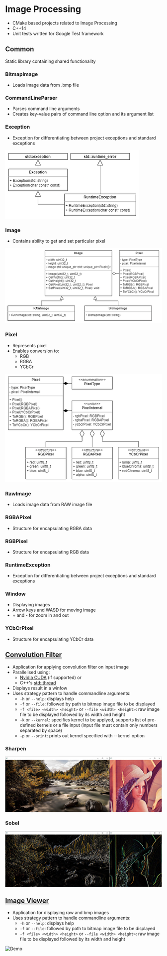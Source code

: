# Image Processing
- CMake based projects related to Image Processing
- C++14
- Unit tests written for Google Test framework

## Common
Static library containing shared functionality

### BitmapImage
- Loads image data from .bmp file

### CommandLineParser
- Parses command line arguments
- Creates key-value pairs of command line option and its argument list

### Exception
- Exception for differentiating between project exceptions and standard exceptions

![Demo](Common/media/Exception.png)

### Image
- Contains ability to get and set particular pixel

![Demo](Common/media/Image.png)

### Pixel
- Represents pixel
- Enables conversion to:
   - RGB 
   - RGBA 
   - YCbCr

![Demo](Common/media/Pixel.png)

### RawImage
- Loads image data from RAW image file

### RGBAPixel
- Structure for encapsulating RGBA data

### RGBPixel
- Structure for encapsulating RGB data

### RuntimeException
- Exception for differentiating between project exceptions and standard exceptions

### Window
- Displaying images
- Arrow keys and WASD for moving image
- \+ and - for zoom in and out

### YCbCrPixel
- Structure for encapsulating YCbCr data

## [Convolution Filter](ConvolutionFilter)
- Application for applying convolution filter on input image
- Parallelised using:
    - [Nvidia CUDA](https://developer.nvidia.com/cuda-zone) (if supported) or
    - C++'s [std::thread](https://en.cppreference.com/w/cpp/thread/thread)
- Displays result in a winfow
- Uses strategy pattern to handle commandline arguments:
    - `-h` or `--help`: displays help
    - `-f` or `--file`: followed by path to bitmap image file to be displayed
    - `-f <file> <width> <height>` or `--file <width> <height>`: raw image file to be displayed followed by its width and height
    - `-k` or `--kernel`: specifies kernel to be applyed, supports list of pre-defined kernels or a file input (input file must contain only numbers separated by space)
    - `-p` or `--print`: prints out kernel specified with --kernel option

### Sharpen
![Demo](ConvolutionFilter/media/SHARPEN.png)

### Sobel
![Demo](ConvolutionFilter/media/SOBEL.png)

## [Image Viewer](ImageViewer)
- Application for displaying raw and bmp images
- Uses strategy pattern to handle commandline arguments:
    - `-h` or `--help`: displays help
    - `-f` or `--file`: followed by path to bitmap image file to be displayed
    - `-f <file> <width> <height>` or `--file <width> <height>`: raw image file to be displayed followed by its width and height

![Demo](ImageViewer/media/ImageViewer.gif)

